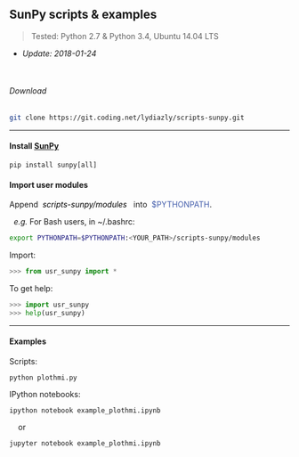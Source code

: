 ## SunPy scripts & examples
> Tested: Python 2.7 & Python 3.4, Ubuntu 14.04 LTS

* *Update: 2018-01-24*

<br />

###### Download

``` sh
git clone https://git.coding.net/lydiazly/scripts-sunpy.git
```

---

#### Install [<u>SunPy</u>](http://sunpy.org)

    pip install sunpy[all]

#### Import user modules

Append&nbsp;&nbsp;<span style="color:#000000">*scripts-sunpy/modules*</span>&nbsp;&nbsp;
into&nbsp;&nbsp;<span style="color:#445eac">$PYTHONPATH</span>.

&nbsp;&nbsp;*e.g.* For Bash users, in ~/.bashrc:

``` sh
export PYTHONPATH=$PYTHONPATH:<YOUR_PATH>/scripts-sunpy/modules
```

Import:

``` python
>>> from usr_sunpy import *
```

To get help:

``` python
>>> import usr_sunpy
>>> help(usr_sunpy)
```

---

#### Examples

Scripts:

    python plothmi.py

IPython notebooks:

    ipython notebook example_plothmi.ipynb

&nbsp;&nbsp;&nbsp;&nbsp;or

    jupyter notebook example_plothmi.ipynb

